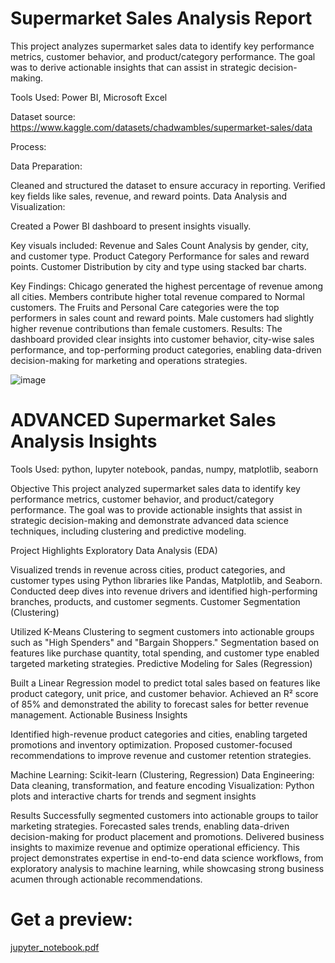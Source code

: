 # Supermarket Sales Analysis Report
This project analyzes supermarket sales data to identify key performance metrics, customer behavior, and product/category performance. The goal was to derive actionable insights that can assist in strategic decision-making.

Tools Used: Power BI, Microsoft Excel

Dataset source: https://www.kaggle.com/datasets/chadwambles/supermarket-sales/data

Process:

Data Preparation:

Cleaned and structured the dataset to ensure accuracy in reporting.
Verified key fields like sales, revenue, and reward points.
Data Analysis and Visualization:

Created a Power BI dashboard to present insights visually.

Key visuals included:
Revenue and Sales Count Analysis by gender, city, and customer type.
Product Category Performance for sales and reward points.
Customer Distribution by city and type using stacked bar charts.

Key Findings:
Chicago generated the highest percentage of revenue among all cities.
Members contribute higher total revenue compared to Normal customers.
The Fruits and Personal Care categories were the top performers in sales count and reward points.
Male customers had slightly higher revenue contributions than female customers.
Results:
The dashboard provided clear insights into customer behavior, city-wise sales performance, and top-performing product categories, enabling data-driven decision-making for marketing and operations strategies.

![image](https://github.com/user-attachments/assets/5f8a13ee-d3f4-48be-ab37-3696cd8904cf)

# ADVANCED Supermarket Sales Analysis Insights

Tools Used: python, lupyter notebook, pandas, numpy, matplotlib, seaborn

Objective
This project analyzed supermarket sales data to identify key performance metrics, customer behavior, and product/category performance. The goal was to provide actionable insights that assist in strategic decision-making and demonstrate advanced data science techniques, including clustering and predictive modeling.

Project Highlights
Exploratory Data Analysis (EDA)

Visualized trends in revenue across cities, product categories, and customer types using Python libraries like Pandas, Matplotlib, and Seaborn.
Conducted deep dives into revenue drivers and identified high-performing branches, products, and customer segments.
Customer Segmentation (Clustering)

Utilized K-Means Clustering to segment customers into actionable groups such as "High Spenders" and "Bargain Shoppers."
Segmentation based on features like purchase quantity, total spending, and customer type enabled targeted marketing strategies.
Predictive Modeling for Sales (Regression)

Built a Linear Regression model to predict total sales based on features like product category, unit price, and customer behavior.
Achieved an R² score of 85% and demonstrated the ability to forecast sales for better revenue management.
Actionable Business Insights

Identified high-revenue product categories and cities, enabling targeted promotions and inventory optimization.
Proposed customer-focused recommendations to improve revenue and customer retention strategies.

Machine Learning: Scikit-learn (Clustering, Regression)
Data Engineering: Data cleaning, transformation, and feature encoding
Visualization: Python plots and interactive charts for trends and segment insights

Results
Successfully segmented customers into actionable groups to tailor marketing strategies.
Forecasted sales trends, enabling data-driven decision-making for product placement and promotions.
Delivered business insights to maximize revenue and optimize operational efficiency.
This project demonstrates expertise in end-to-end data science workflows, from exploratory analysis to machine learning, while showcasing strong business acumen through actionable recommendations.

# Get a preview:
[jupyter_notebook.pdf](https://github.com/user-attachments/files/18183441/jupyter_notebook.pdf)

